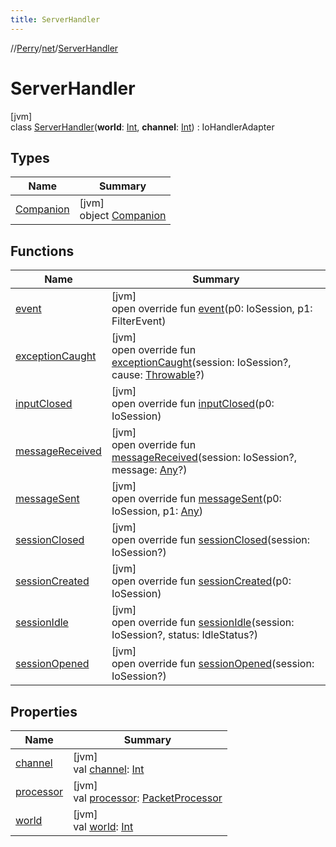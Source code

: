 ```yaml
---
title: ServerHandler
---
```

//[Perry](../../../index.html)/[net](../index.html)/[ServerHandler](index.html)



# ServerHandler



[jvm]\
class [ServerHandler](index.html)(**world**: [Int](https://kotlinlang.org/api/latest/jvm/stdlib/kotlin/-int/index.html), **channel**: [Int](https://kotlinlang.org/api/latest/jvm/stdlib/kotlin/-int/index.html)) : IoHandlerAdapter



## Types


| Name | Summary |
|---|---|
| [Companion](-companion/index.html) | [jvm]<br>object [Companion](-companion/index.html) |


## Functions


| Name | Summary |
|---|---|
| [event](index.html#-969487755%2FFunctions%2F863300109) | [jvm]<br>open override fun [event](index.html#-969487755%2FFunctions%2F863300109)(p0: IoSession, p1: FilterEvent) |
| [exceptionCaught](exception-caught.html) | [jvm]<br>open override fun [exceptionCaught](exception-caught.html)(session: IoSession?, cause: [Throwable](https://kotlinlang.org/api/latest/jvm/stdlib/kotlin/-throwable/index.html)?) |
| [inputClosed](index.html#-346250503%2FFunctions%2F863300109) | [jvm]<br>open override fun [inputClosed](index.html#-346250503%2FFunctions%2F863300109)(p0: IoSession) |
| [messageReceived](message-received.html) | [jvm]<br>open override fun [messageReceived](message-received.html)(session: IoSession?, message: [Any](https://kotlinlang.org/api/latest/jvm/stdlib/kotlin/-any/index.html)?) |
| [messageSent](index.html#-585887408%2FFunctions%2F863300109) | [jvm]<br>open override fun [messageSent](index.html#-585887408%2FFunctions%2F863300109)(p0: IoSession, p1: [Any](https://kotlinlang.org/api/latest/jvm/stdlib/kotlin/-any/index.html)) |
| [sessionClosed](session-closed.html) | [jvm]<br>open override fun [sessionClosed](session-closed.html)(session: IoSession?) |
| [sessionCreated](index.html#-197247531%2FFunctions%2F863300109) | [jvm]<br>open override fun [sessionCreated](index.html#-197247531%2FFunctions%2F863300109)(p0: IoSession) |
| [sessionIdle](session-idle.html) | [jvm]<br>open override fun [sessionIdle](session-idle.html)(session: IoSession?, status: IdleStatus?) |
| [sessionOpened](session-opened.html) | [jvm]<br>open override fun [sessionOpened](session-opened.html)(session: IoSession?) |


## Properties


| Name | Summary |
|---|---|
| [channel](channel.html) | [jvm]<br>val [channel](channel.html): [Int](https://kotlinlang.org/api/latest/jvm/stdlib/kotlin/-int/index.html) |
| [processor](processor.html) | [jvm]<br>val [processor](processor.html): [PacketProcessor](../-packet-processor/index.html) |
| [world](world.html) | [jvm]<br>val [world](world.html): [Int](https://kotlinlang.org/api/latest/jvm/stdlib/kotlin/-int/index.html) |

